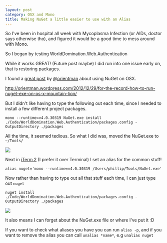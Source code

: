 ```yaml
---
layout: post
category: OSX and Mono
title: Making NuGet a little easier to use with an Alias
---
```


So I've been in hospital all week with Mycoplasma Infection (or AIDs, doctor says otherwise tho), and figured it would be a good time to mess around with Mono. 

So I began by testing WorldDomination.Web.Authentication

While it works GREAT! (Future post maybe) I did run into one issue early on, that is restoring packages. 

I found a [great post](http://orientman.wordpress.com/2012/12/29/for-the-record-how-to-run-nuget-exe-on-os-x-mountain-lion/) by [&#64;orientman](https://twitter.com/orientman) about using NuGet on OSX.

<http://orientman.wordpress.com/2012/12/29/for-the-record-how-to-run-nuget-exe-on-os-x-mountain-lion/>

But I didn't like having to type the following out each time, since I needed to install a few different project packages.

<!--excerpt-->

	mono --runtime=v4.0.30319 NuGet.exe install ./Code/WorldDomination.Web.Authentication/packages.config -OutputDirectory ./packages

All the time, it seemed tedious. So what I did was, moved the NuGet.exe to `~/Tools/`

![](/images/mono-osx-alias-1.png)

Next in [iTerm 2](http://www.iterm2.com/) (I prefer it over Terminal) I set an alias for the common stuff!

	alias nuget='mono --runtime=v4.0.30319 /Users/phillip/Tools/NuGet.exe'

Now rather than having to type out all that stuff each time, I can just type out `nuget`

	nuget install ./Code/WorldDomination.Web.Authentication/packages.config -OutputDirectory ./packages

![](/images/mono-osx-alias-2.png)

It also means I can forget about the NuGet.exe file or where I've put it :D

If you want to check what aliases you have you can run `alias -p`, and if you want to remove the alias you can call `unalias *name*`, e.g `unalias nuget`

